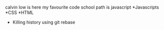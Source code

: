 calvin low is here
my favourite code school path is javascript
*Javascripts
*CSS
*HTML
* Killing history using git rebase
